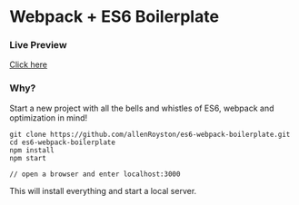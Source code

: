 # Webpack + ES6 Boilerplate

### Live Preview
[Click here](https://es6-webpack-boilerplate.herokuapp.com/)

### Why?
Start a new project with all the bells and whistles of ES6, webpack and optimization in mind!

```
git clone https://github.com/allenRoyston/es6-webpack-boilerplate.git
cd es6-webpack-boilerplate
npm install
npm start

// open a browser and enter localhost:3000
```

This will install everything and start a local server. 
